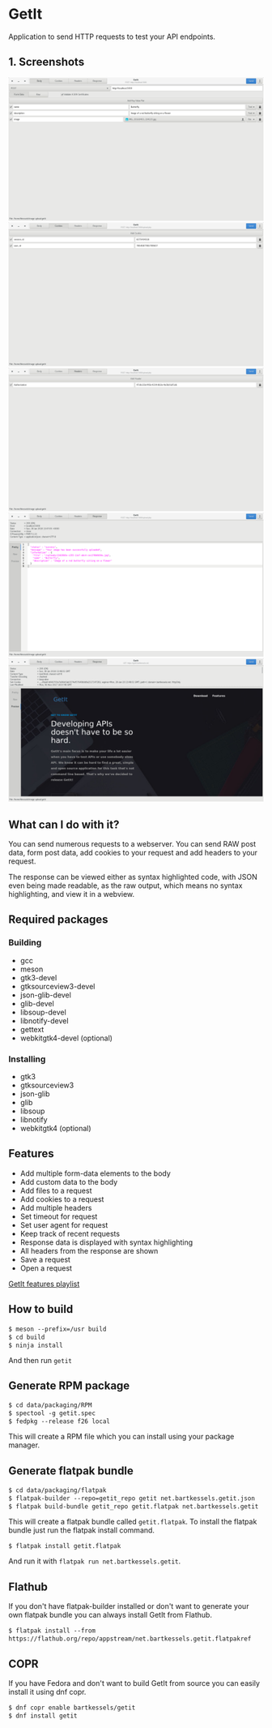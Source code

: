 # GetIt

Application to send HTTP requests to test your API endpoints.

## 1. Screenshots

![GetIt Body](data/screenshots/body.png)
![GetIt Cookies](data/screenshots/cookies.png)
![GetIt Headers](data/screenshots/headers.png)
![GetIt Response](data/screenshots/response.png)
![GetIt Response HTML Preview](data/screenshots/response_html_preview.png)

## What can I do with it?

You can send numerous requests to a webserver. You can send RAW post data, 
form post data, add cookies to your request and add headers to your request.

The response can be viewed either as syntax highlighted code, with JSON even
being made readable, as the raw output, which means no syntax highlighting, and
view it in a webview.

## Required packages

### Building
- gcc
- meson
- gtk3-devel
- gtksourceview3-devel
- json-glib-devel
- glib-devel
- libsoup-devel
- libnotify-devel
- gettext
- webkitgtk4-devel (optional)

### Installing
- gtk3
- gtksourceview3
- json-glib
- glib
- libsoup
- libnotify
- webkitgtk4 (optional)

## Features

- Add multiple form-data elements to the body
- Add custom data to the body
- Add files to a request
- Add cookies to a request
- Add multiple headers
- Set timeout for request
- Set user agent for request
- Keep track of recent requests
- Response data is displayed with syntax highlighting
- All headers from the response are shown
- Save a request
- Open a request

[GetIt features playlist](https://www.youtube.com/playlist?list=PLP-QZD6Cd0MWh7969cLZg31gO71s44Bk4)

## How to build

```
$ meson --prefix=/usr build
$ cd build
$ ninja install
```
And then run `getit`

## Generate RPM package

```
$ cd data/packaging/RPM
$ spectool -g getit.spec
$ fedpkg --release f26 local
```

This will create a RPM file which you can install using your package manager.

## Generate flatpak bundle

```
$ cd data/packaging/flatpak
$ flatpak-builder --repo=getit_repo getit net.bartkessels.getit.json
$ flatpak build-bundle getit_repo getit.flatpak net.bartkessels.getit
```

This will create a flatpak bundle called `getit.flatpak`. To install the flatpak bundle
just run the flatpak install command.

```
$ flatpak install getit.flatpak
```

And run it with `flatpak run net.bartkessels.getit`.

## Flathub

If you don't have flatpak-builder installed or don't want to generate your own flatpak bundle
you can always install GetIt from Flathub.

```
$ flatpak install --from https://flathub.org/repo/appstream/net.bartkessels.getit.flatpakref
```

## COPR

If you have Fedora and don't want to build GetIt from source you can easily install it using dnf copr.

```
$ dnf copr enable bartkessels/getit
$ dnf install getit
```

